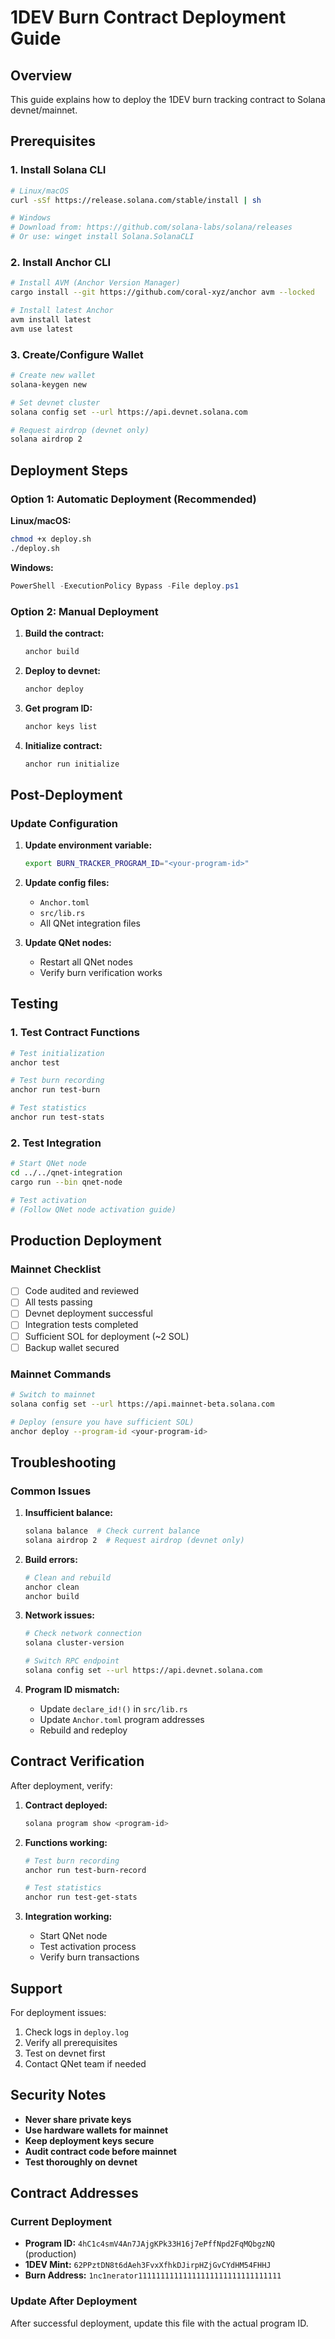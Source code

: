 # 1DEV Burn Contract Deployment Guide

## Overview

This guide explains how to deploy the 1DEV burn tracking contract to Solana devnet/mainnet.

## Prerequisites

### 1. Install Solana CLI
```bash
# Linux/macOS
curl -sSf https://release.solana.com/stable/install | sh

# Windows
# Download from: https://github.com/solana-labs/solana/releases
# Or use: winget install Solana.SolanaCLI
```

### 2. Install Anchor CLI
```bash
# Install AVM (Anchor Version Manager)
cargo install --git https://github.com/coral-xyz/anchor avm --locked

# Install latest Anchor
avm install latest
avm use latest
```

### 3. Create/Configure Wallet
```bash
# Create new wallet
solana-keygen new

# Set devnet cluster
solana config set --url https://api.devnet.solana.com

# Request airdrop (devnet only)
solana airdrop 2
```

## Deployment Steps

### Option 1: Automatic Deployment (Recommended)

**Linux/macOS:**
```bash
chmod +x deploy.sh
./deploy.sh
```

**Windows:**
```powershell
PowerShell -ExecutionPolicy Bypass -File deploy.ps1
```

### Option 2: Manual Deployment

1. **Build the contract:**
   ```bash
   anchor build
   ```

2. **Deploy to devnet:**
   ```bash
   anchor deploy
   ```

3. **Get program ID:**
   ```bash
   anchor keys list
   ```

4. **Initialize contract:**
   ```bash
   anchor run initialize
   ```

## Post-Deployment

### Update Configuration

1. **Update environment variable:**
   ```bash
   export BURN_TRACKER_PROGRAM_ID="<your-program-id>"
   ```

2. **Update config files:**
   - `Anchor.toml`
   - `src/lib.rs`
   - All QNet integration files

3. **Update QNet nodes:**
   - Restart all QNet nodes
   - Verify burn verification works

## Testing

### 1. Test Contract Functions
```bash
# Test initialization
anchor test

# Test burn recording
anchor run test-burn

# Test statistics
anchor run test-stats
```

### 2. Test Integration
```bash
# Start QNet node
cd ../../qnet-integration
cargo run --bin qnet-node

# Test activation
# (Follow QNet node activation guide)
```

## Production Deployment

### Mainnet Checklist

- [ ] Code audited and reviewed
- [ ] All tests passing
- [ ] Devnet deployment successful
- [ ] Integration tests completed
- [ ] Sufficient SOL for deployment (~2 SOL)
- [ ] Backup wallet secured

### Mainnet Commands
```bash
# Switch to mainnet
solana config set --url https://api.mainnet-beta.solana.com

# Deploy (ensure you have sufficient SOL)
anchor deploy --program-id <your-program-id>
```

## Troubleshooting

### Common Issues

1. **Insufficient balance:**
   ```bash
   solana balance  # Check current balance
   solana airdrop 2  # Request airdrop (devnet only)
   ```

2. **Build errors:**
   ```bash
   # Clean and rebuild
   anchor clean
   anchor build
   ```

3. **Network issues:**
   ```bash
   # Check network connection
   solana cluster-version
   
   # Switch RPC endpoint
   solana config set --url https://api.devnet.solana.com
   ```

4. **Program ID mismatch:**
   - Update `declare_id!()` in `src/lib.rs`
   - Update `Anchor.toml` program addresses
   - Rebuild and redeploy

## Contract Verification

After deployment, verify:

1. **Contract deployed:**
   ```bash
   solana program show <program-id>
   ```

2. **Functions working:**
   ```bash
   # Test burn recording
   anchor run test-burn-record
   
   # Test statistics
   anchor run test-get-stats
   ```

3. **Integration working:**
   - Start QNet node
   - Test activation process
   - Verify burn transactions

## Support

For deployment issues:
1. Check logs in `deploy.log`
2. Verify all prerequisites
3. Test on devnet first
4. Contact QNet team if needed

## Security Notes

- **Never share private keys**
- **Use hardware wallets for mainnet**
- **Keep deployment keys secure**
- **Audit contract code before mainnet**
- **Test thoroughly on devnet**

## Contract Addresses

### Current Deployment
- **Program ID:** `4hC1c4smV4An7JAjgKPk33H16j7ePffNpd2FqMQbgzNQ` (production)
- **1DEV Mint:** `62PPztDN8t6dAeh3FvxXfhkDJirpHZjGvCYdHM54FHHJ`
- **Burn Address:** `1nc1nerator11111111111111111111111111111111`

### Update After Deployment
After successful deployment, update this file with the actual program ID. 